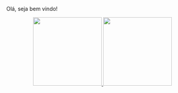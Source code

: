 
Olá, seja bem vindo!
<div align="center">
  <a href="https://github.com/Silvaadryan">
  <img height="180em" src="https://github-readme-stats.vercel.app/api?username=Silvaadryan&show_icons=true&theme=dark&include_all_commits=true&count_private=true"/>
  <img height="180em" src="https://github-readme-stats.vercel.app/api/top-langs/?username=Silvaadryan&layout=compact&langs_count=7&theme=dark"/>
</div>
